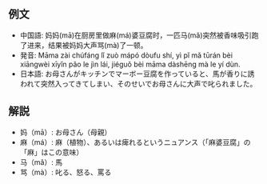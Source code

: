 ## 例文
* 中国語: 妈妈(mā)在厨房里做麻(má)婆豆腐时，一匹马(mǎ)突然被香味吸引跑了进来，结果被妈妈大声骂(mà)了一顿。
* 発音: Māma zài chúfáng lǐ zuò mápó dòufu shí, yì pǐ mǎ tūrán bèi xiāngwèi xīyǐn pǎo le jìn lái, jiéguǒ bèi māma dàshēng mà le yí dùn.
* 日本語: お母さんがキッチンでマーボー豆腐を作っていると、馬が香りに誘われて突然入ってきてしまい、そのせいでお母さんに大声で叱られました。

## 解説
* 妈（mā）: お母さん（母親）
* 麻（má）: 麻（植物）、あるいは痺れるというニュアンス（「麻婆豆腐」の「麻」はこの意味）
* 马（mǎ）: 馬
* 骂（mà）: 叱る、怒る、罵る
